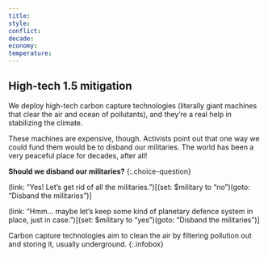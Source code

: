 ```yaml
---
title: 
style: 
conflict: 
decade: 
economy: 
temperature: 
---
```


## High-tech 1.5 mitigation

We deploy high-tech carbon capture technologies (literally giant machines that clear the air and ocean of pollutants), and they’re a real help in stabilizing the climate.

These machines are expensive, though. Activists point out that one way we could fund them would be to disband our militaries. The world has been a very peaceful place for decades, after all!

**Should we disband our militaries?**
{:.choice-question}

(link: “Yes! Let’s get rid of all the militaries.”)[(set: $military to “no”)(goto: “Disband the militaries”)]

(link: “Hmm… maybe let’s keep some kind of planetary defence system in place, just in case.”)[(set: $military to “yes”)(goto: “Disband the militaries”)]


Carbon capture technologies aim to clean the air by filtering pollution out and storing it, usually underground.
{:.infobox}
